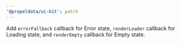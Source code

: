 ```yaml
---
'@propeldata/ui-kit': patch
---
```


Add `errorFallback` callback for Error state, `renderLoader` callback for Loading state, and `renderEmpty` callback for
Empty state.
